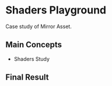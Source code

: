 # Shaders Playground
Case study of Mirror Asset.

## Main Concepts

- Shaders Study

## Final Result

